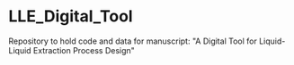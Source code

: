 # LLE_Digital_Tool
Repository to hold code and data for manuscript: "A Digital Tool for Liquid-Liquid Extraction Process Design"
